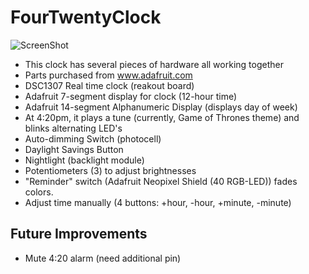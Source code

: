 FourTwentyClock
===============
![ScreenShot]({http://www.artisanjdc.com/images/extraimages/four_twenty_clock_prototype.jpg})
* This clock has several pieces of hardware all working together
* Parts purchased from www.adafruit.com
* DSC1307 Real time clock (reakout board)
* Adafruit 7-segment display for clock (12-hour time)
* Adafruit 14-segment Alphanumeric Display (displays day of week)
* At 4:20pm, it plays a tune (currently, Game of Thrones theme) and blinks alternating LED's
* Auto-dimming Switch (photocell)
* Daylight Savings Button
* Nightlight (backlight module)
* Potentiometers (3) to adjust brightnesses
* "Reminder" switch (Adafruit Neopixel Shield (40 RGB-LED)) fades colors.
* Adjust time manually (4 buttons: +hour, -hour, +minute, -minute)


Future Improvements
-------------------
* Mute 4:20 alarm (need additional pin)
